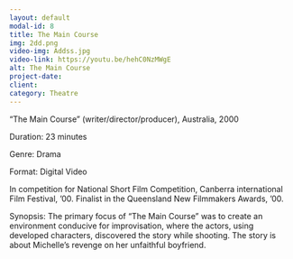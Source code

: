 ```yaml
---
layout: default
modal-id: 8
title: The Main Course
img: 2dd.png
video-img: Addss.jpg
video-link: https://youtu.be/hehC0NzMWgE
alt: The Main Course
project-date: 
client:
category: Theatre
---
```


“The Main Course” (writer/director/producer), Australia, 2000

Duration: 23 minutes

Genre: Drama

Format: Digital Video

In competition for National Short Film Competition, Canberra international Film Festival, ’00. Finalist in the Queensland New Filmmakers Awards, ’00.

Synopsis: The primary focus of “The Main Course” was to create an environment conducive for improvisation, where the actors, using developed characters, discovered the story while shooting. The story is about Michelle’s revenge on her unfaithful boyfriend.

